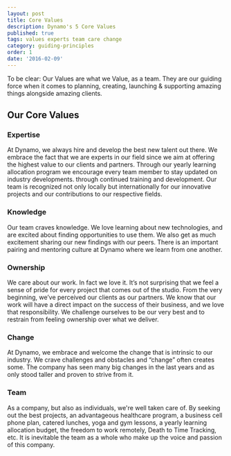 ```yaml
---
layout: post
title: Core Values
description: Dynamo's 5 Core Values
published: true
tags: values experts team care change
category: guiding-principles
order: 1
date: '2016-02-09'
---
```


To be clear: Our Values are what we Value, as a team. They are our guiding force when it comes to planning, creating, launching & supporting amazing things alongside amazing clients.
<!--more-->

## Our Core Values

### Expertise
At Dynamo, we always hire and develop the best new talent out there. We embrace the fact that we are experts in our field since we aim at offering the highest value to our clients and partners. Through our yearly learning allocation program we encourage every team member to stay updated on industry developments. through continued training and development. Our team is recognized not only locally but internationally for our innovative projects and our contributions to our respective fields.

### Knowledge
Our team craves knowledge. We love learning about new technologies, and are excited about finding opportunities to use them. We also get as much excitement sharing our new findings with our peers. There is an important pairing and mentoring culture at Dynamo where we learn from one another.

### Ownership
We care about our work. In fact we love it. It’s not surprising that we feel a sense of pride for every project that comes out of the studio. From the very beginning, we’ve perceived our clients as our partners. We know that our work will have a direct impact on the success of their business, and we love that responsibility. We challenge ourselves to be our very best and to restrain from feeling ownership over what we deliver.

### Change
At Dynamo, we embrace and welcome the change that is intrinsic to our industry. We crave  challenges and obstacles and “change” often creates some. The company has seen many big changes in the last years and as only stood taller and proven to strive from it.

### Team
As a company, but also as individuals, we're well taken care of. By seeking out the best projects, an advantageous healthcare program, a business cell phone plan, catered lunches, yoga and gym lessons, a yearly learning allocation budget, the freedom to work remotely, Death to Time Tracking, etc. It is inevitable the team as a whole who make up the voice and passion of this company.
